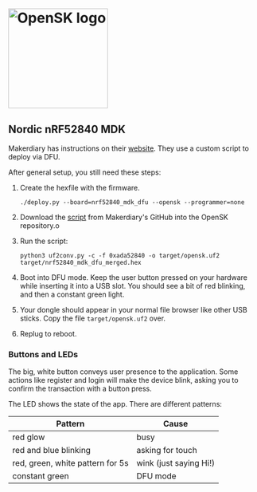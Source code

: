 # <img alt="OpenSK logo" src="../img/OpenSK.svg" width="200px">

## Nordic nRF52840 MDK

Makerdiary has instructions on their [website](https://wiki.makerdiary.com/nrf52840-mdk-usb-dongle/opensk/). They use a custom script to deploy via DFU.

After general setup, you still need these steps:

1.  Create the hexfile with the firmware.

    ```shell
    ./deploy.py --board=nrf52840_mdk_dfu --opensk --programmer=none
    ```

1.  Download the
    [script](https://github.com/makerdiary/nrf52840-mdk-usb-dongle/blob/master/tools/uf2conv.py)
    from Makerdiary's GitHub into the OpenSK repository.o

1.  Run the script:

    ```shell
    python3 uf2conv.py -c -f 0xada52840 -o target/opensk.uf2 target/nrf52840_mdk_dfu_merged.hex
    ```

1.  Boot into DFU mode. Keep the user button pressed on your hardware while
    inserting it into a USB slot. You should see a bit of red blinking, and then
    a constant green light.

1.  Your dongle should appear in your normal file browser like other USB sticks.
    Copy the file `target/opensk.uf2` over.

1.  Replug to reboot.

### Buttons and LEDs

The big, white button conveys user presence to the application. Some actions
like register and login will make the device blink, asking you to confirm the
transaction with a button press.

The LED shows the state of the app. There are different patterns:

| Pattern                            | Cause                  |
|------------------------------------|------------------------|
| red glow                           | busy                   |
| red and blue blinking              | asking for touch       |
| red, green, white pattern for 5s   | wink (just saying Hi!) |
| constant green                     | DFU mode               |
